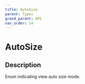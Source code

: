 ```yaml
---
title: AutoSize
parent: Types
grand_parent: API
nav_order: 14
---
```


# AutoSize

## Description

Enum indicating view auto size mode.
